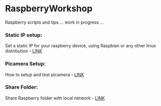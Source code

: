 # RaspberryWorkshop

Raspberry scripts and tips ... work in progress ...

### Static IP setup: 
Set a static IP for your raspberry device, using Raspbian or any other linux distribution - [LINK](https://github.com/DiegoMartinezGlez/RaspberryWorkshop/tree/master/static_ip_setup)

### Picamera Setup:
How to setup and test picamera - [LINK](https://github.com/DiegoMartinezGlez/RaspberryWorkshop/tree/master/picamera)

### Share Folder:
Share Raspberry folder with local network - [LINK](https://github.com/DiegoMartinezGlez/RaspberryWorkshop/tree/master/share_folder)
